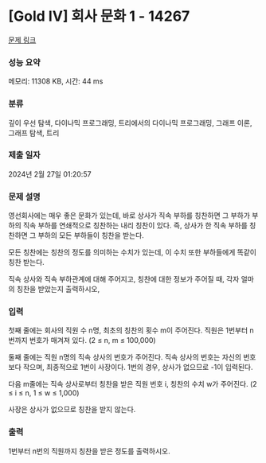 # [Gold IV] 회사 문화 1 - 14267 

[문제 링크](https://www.acmicpc.net/problem/14267) 

### 성능 요약

메모리: 11308 KB, 시간: 44 ms

### 분류

깊이 우선 탐색, 다이나믹 프로그래밍, 트리에서의 다이나믹 프로그래밍, 그래프 이론, 그래프 탐색, 트리

### 제출 일자

2024년 2월 27일 01:20:57

### 문제 설명

<p>영선회사에는 매우 좋은 문화가 있는데, 바로 상사가 직속 부하를 칭찬하면 그 부하가 부하의 직속 부하를 연쇄적으로 칭찬하는 내리 칭찬이 있다. 즉, 상사가 한 직속 부하를 칭찬하면 그 부하의 모든 부하들이 칭찬을 받는다.</p>

<p>모든 칭찬에는 칭찬의 정도를 의미하는 수치가 있는데, 이 수치 또한 부하들에게 똑같이 칭찬 받는다.</p>

<p>직속 상사와 직속 부하관계에 대해 주어지고, 칭찬에 대한 정보가 주어질 때, 각자 얼마의 칭찬을 받았는지 출력하시오,</p>

### 입력 

 <p>첫째 줄에는 회사의 직원 수 n명, 최초의 칭찬의 횟수 m이 주어진다. 직원은 1번부터 n번까지 번호가 매겨져 있다. (2 ≤ n, m ≤ 100,000)</p>

<p>둘째 줄에는 직원 n명의 직속 상사의 번호가 주어진다. 직속 상사의 번호는 자신의 번호보다 작으며, 최종적으로 1번이 사장이다. 1번의 경우, 상사가 없으므로 -1이 입력된다.</p>

<p>다음 m줄에는 직속 상사로부터 칭찬을 받은 직원 번호 i, 칭찬의 수치 w가 주어진다. (2 ≤ i ≤ n, 1 ≤ w ≤ 1,000)</p>

<p>사장은 상사가 없으므로 칭찬을 받지 않는다.</p>

### 출력 

 <p>1번부터 n번의 직원까지 칭찬을 받은 정도를 출력하시오.</p>

